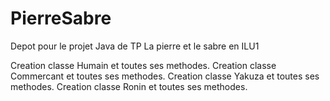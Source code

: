 # PierreSabre
Depot pour le projet Java de TP La pierre et le sabre en ILU1

Creation classe Humain et toutes ses methodes.
Creation classe Commercant et toutes ses methodes.
Creation classe Yakuza et toutes ses methodes.
Creation classe Ronin et toutes ses methodes.
